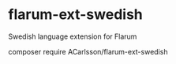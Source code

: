 # flarum-ext-swedish
Swedish language extension for Flarum

composer require ACarlsson/flarum-ext-swedish
